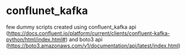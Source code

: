 # conflunet_kafka

few dummy scripts created using confluent_kafka api (https://docs.confluent.io/platform/current/clients/confluent-kafka-python/html/index.html#) 
and
boto3 api (https://boto3.amazonaws.com/v1/documentation/api/latest/index.html)
